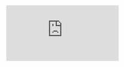 ![Bolingbroke Blender Model](https://github.com/medmatix/Aircraft-Modeling/blob/main/Generic%20Aircraft%20Models/Bristol%20Blenhein-Bolingbroke/Blenheim3DModelWheelsDown2.stl)

